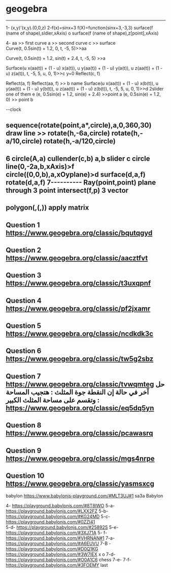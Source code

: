 # geogebra


-------------
1- (x,y)'(x,y).(0,0,z)
2-f(x)=sinx+3
f(X)=function(sinx+3,-3,3)
surface(f (name of shape),sldier,xAxis)
o surface(f (name of shape),z[point],xAxis)

4-
aa >> first curve
a  >>  second curve 
c >> surface				
 Curve(t, 0.5sin(t) + 1.2, 0, t, -5, 5)>>aa

Curve(t, 0.5sin(t) + 1.2, sin(t) + 2.4, t, -5, 5) >>a

Surface(u x(aa(t)) + (1 - u) x(a(t)), u y(aa(t)) + (1 - u) y(a(t)), u z(aa(t)) + (1 - u) z(a(t)), t, -5, 5, u, 0, 1)>>c
y=0
Reflect(c, f)

Reflect(a, f)
Reflect(aa, f) >> b name 
Surface(u x(aa(t)) + (1 - u) x(b(t)), u y(aa(t)) + (1 - u) y(b(t)), u z(aa(t)) + (1 - u) z(b(t)), t, -5, 5, u, 0, 1)>>d
2slider
one of them e
(e, 0.5sin(e) + 1.2, sin(e) + 2.4)  >>point a
(e, 0.5sin(e) + 1.2, 0)  >> point b


--clock

sequence(rotate(point,a*,circle),a,0,360,30)
 draw line >>
  rotate(h,-6a,circle)
  rotate(h,-a/10,circle)
  rotate(h,-a/120,circle)
---------------
6
circle(A,a)
cullender(c,b)
a,b slider
c circle
line(0,-2a,b,xAxis)>f
circle((0,0,b),a,xOyplane)>d
surface(d,a,f)
rotate(d,a,f)
7----------
Ray(point,point)
plane through 3 point
intersect(f,p)
3 vector
-------------
polygon(,(,))
apply matrix
-----------------






Question 1
https://www.geogebra.org/classic/bqutqgyd
-----------
Question 2
https://www.geogebra.org/classic/aacztfvt
-----------
Question 3
https://www.geogebra.org/classic/t3uxqpnf
-----------
Question 4
https://www.geogebra.org/classic/pf2jxamr
-----------
Question 5
https://www.geogebra.org/classic/ncdkdk3c
-----------
Question 6
https://www.geogebra.org/classic/tw5g2sbz
-----------
Question 7
https://www.geogebra.org/classic/tvwqmteg
حل آخر في حالة إن النقطة جوة المثلث : هتجيب المساحة وتقسم على مساحة المثلث الكبير :
https://www.geogebra.org/classic/eq5dq5yn
-----------
Question 8
https://www.geogebra.org/classic/pcawasrq
-----------
Question 9
https://www.geogebra.org/classic/mgs4nrpe
-----------
Question 10
https://www.geogebra.org/classic/yasmsxcg
-----------
babylon
https://www.babylonjs-playground.com/#MLT3UJ#1  sa3a
Babylon

4-   https://playground.babylonjs.com/#8T8IWO
5-a-  https://playground.babylonjs.com/#LXX2FZ
5-b-  https://playground.babylonjs.com/#KG24MD
5-c-    https://playground.babylonjs.com/#0ZZI41  
5-d-    https://playground.babylonjs.com/#25892S
5-e-   https://playground.babylonjs.com/#3XJ71A
5-  f-  https://playground.babylonjs.com/#VHRNAN#1 
7-a-  https://playground.babylonjs.com/#A6EUVU
7-B -  https://playground.babylonjs.com/#D0Q1KG
 https://playground.babylonjs.com/#3W7IEX   x o
7-d-  https://playground.babylonjs.com/#O0A1C6 chess
7-e-
7-f-  https://playground.babylonjs.com/#3FOEMY  last


